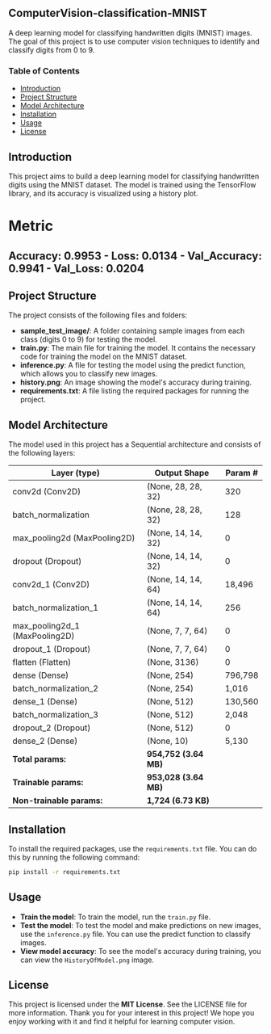 ## ComputerVision-classification-MNIST

A deep learning model for classifying handwritten digits (MNIST) images. The goal of this project is to use computer vision techniques to identify and classify digits from 0 to 9.

### Table of Contents

- [Introduction](#introduction)
- [Project Structure](#project-structure)
- [Model Architecture](#model-architecture)
- [Installation](#installation)
- [Usage](#usage)
- [License](#license)

## Introduction

This project aims to build a deep learning model for classifying handwritten digits using the MNIST dataset. The model is trained using the TensorFlow library, and its accuracy is visualized using a history plot.

# Metric
## Accuracy: 0.9953 - Loss: 0.0134 - Val_Accuracy: 0.9941 - Val_Loss: 0.0204

## Project Structure

The project consists of the following files and folders:

- **sample_test_image/**: A folder containing sample images from each class (digits 0 to 9) for testing the model.
- **train.py**: The main file for training the model. It contains the necessary code for training the model on the MNIST dataset.
- **inference.py**: A file for testing the model using the predict function, which allows you to classify new images.
- **history.png**: An image showing the model's accuracy during training.
- **requirements.txt**: A file listing the required packages for running the project.

## Model Architecture

The model used in this project has a Sequential architecture and consists of the following layers:

| Layer (type)               | Output Shape          | Param #   |
|----------------------------|-----------------------|-----------|
| conv2d (Conv2D)           | (None, 28, 28, 32)    | 320       |
| batch_normalization        | (None, 28, 28, 32)    | 128       |
| max_pooling2d (MaxPooling2D) | (None, 14, 14, 32) | 0         |
| dropout (Dropout)         | (None, 14, 14, 32)    | 0         |
| conv2d_1 (Conv2D)         | (None, 14, 14, 64)    | 18,496    |
| batch_normalization_1      | (None, 14, 14, 64)    | 256       |
| max_pooling2d_1 (MaxPooling2D) | (None, 7, 7, 64) | 0         |
| dropout_1 (Dropout)       | (None, 7, 7, 64)      | 0         |
| flatten (Flatten)         | (None, 3136)          | 0         |
| dense (Dense)             | (None, 254)           | 796,798   |
| batch_normalization_2      | (None, 254)           | 1,016     |
| dense_1 (Dense)           | (None, 512)           | 130,560   |
| batch_normalization_3      | (None, 512)           | 2,048     |
| dropout_2 (Dropout)       | (None, 512)           | 0         |
| dense_2 (Dense)           | (None, 10)            | 5,130     |
| **Total params:**          | **954,752 (3.64 MB)**  |           |
| **Trainable params:**      | **953,028 (3.64 MB)**  |           |
| **Non-trainable params:**  | **1,724 (6.73 KB)**    |           |

## Installation

To install the required packages, use the `requirements.txt` file. You can do this by running the following command:

```bash
pip install -r requirements.txt
```

## Usage

- **Train the model**: To train the model, run the `train.py` file.
- **Test the model**: To test the model and make predictions on new images, use the `inference.py` file. You can use the predict function to classify images.
- **View model accuracy**: To see the model's accuracy during training, you can view the `HistoryOfModel.png` image.

## License

This project is licensed under the **MIT License**. See the LICENSE file for more information. Thank you for your interest in this project! We hope you enjoy working with it and find it helpful for learning computer vision.
